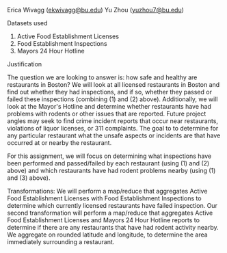Erica Wivagg (ekwivagg@bu.edu)
Yu Zhou (yuzhou7@bu.edu)

Datasets used

1. Active Food Establishment Licenses
2. Food Establishment Inspections
3. Mayors 24 Hour Hotline

Justification

The question we are looking to answer is: how safe and healthy are restaurants in Boston?
We will look at all licensed restaurants in Boston and find out whether they had inspections, and if so, whether they passed or failed these inspections (combining (1) and (2) above).
Additionally, we will look at the Mayor's Hotline and determine whether restaurants have had problems with rodents or other issues that are reported.
Future project angles may seek to find crime incident reports that occur near restaurants, violations of liquor licenses, or 311 complaints.
The goal to to determine for any particular restaurant what the unsafe aspects or incidents are that have occurred at or nearby the restaurant.

For this assignment, we will focus on determining what inspections have been performed and passed/failed by each restaurant (using (1) and (2) above) and which restaurants have had rodent problems nearby (using (1) and (3) above).

Transformations:
We will perform a map/reduce that aggregates Active Food Establishment Licenses with Food Establishment Inspections to determine which currently licensed restaurants have failed inspection.
Our second transformation will perform a map/reduce that aggregates Active Food Establishment Licenses and Mayors 24 Hour Hotline reports to determine if there are any restaurants that have had rodent activity nearby. We aggregate on rounded latitude and longitude, to determine the area immediately surrounding a restaurant.
